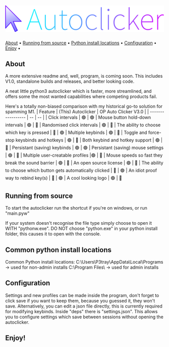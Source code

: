 # ![Project icon](/deps/logo_text.png?raw=true "Project icon")
<p align="left">
  <a href="#about">About</a> •
  <a href="#running-from-source">Running from source</a> •
  <a href="#common-python-install-locations">Python install locations</a> •
  <a href="#configuration">Configuration</a> •
  <a href="#enjoy">Enjoy</a> •
</p>

## About
A more extensive readme and, well, program, is coming soon. This includes V1.0, standalone builds and releases, and better looking code.

A neat little python3 autoclicker which is faster, more streamlined, and offers some the most wanted capabilities where competing products fail.

Here's a totally non-biased comparison with my historical go-to solution for spamming M1.
| Feature | (This) Autoclicker | OP Auto Clicker V3.0 |
| ----------------- | -- | -- |
| Click intervals | 🟢 | 🟢
| Mouse button hold-down intervals | 🟢 | 🔴
| Randomised click intervals | 🟢 | 🔴
| The ability to choose which key is pressed | 🔴 | 🟢
| Multiple keybinds | 🟢 | 🔴
| Toggle and force-stop keysbinds and hotkeys | 🟢 | 🔴
| Both keybind and hotkey support | 🟢 | 🔴
| Persistant (saving) keybinds | 🟢 | 🟢
| Persistant (saving) mouse settings | 🟢 | 🔴
| Multiple user-creatable profiles |🟢 | 🔴
| Mouse speeds so fast they break the sound barrier | 🟢 | 🔴
| An open source license | 🟢 | 🔴
| The ability to choose which button gets automatically clicked  | 🔴 | 🟢
| An idiot proof way to rebind key(s)  | 🔴 | 🟢
| A cool looking logo | 🟢 | 🔴

## Running from source
To start the autoclicker run the shortcut if you're on windows, or run "main.pyw"

If your system doesn't recognise the file type simply choose to open it WITH "pythonw.exe". DO NOT choose "python.exe" in your python install folder, this causes it to open with the console.

## Common python install locations
Common Python install locations:
C:\Users\P3tray\AppData\Local\Programs -> used for non-admin installs
C:\Program Files\ -> used for admin installs

## Configuration
Settings and new profiles can be made inside the program, don't forget to click save if you want to keep them, because you guessed it, they won't save.
Alternatively, you can edit a json file directly, this is currently required for modifying keybinds.
Inside "deps" there is "settings.json". This allows you to configure settings which save between sessions without opening the autoclicker.
## Enjoy!
